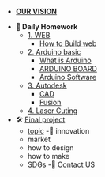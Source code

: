 <!-- 侧边栏 docs/_sidebar.md -->

+ [**OUR VISION**](AboutUS/Vision.md)
- **📝 Daily Homework**
   - [1. WEB]()
     - [How to Build web](Web/Web2Designing.md)
   - [2. Arduino basic](https://www.arduino.cc/)
     - [ What is Arduino ](https://www.arduino.cc/en/Guide/Introduction/)
     - [ARDUINO BOARD]()
     - [Arduino Software]()
   - [3. Autodesk]()
     - [CAD](Cad/IntroductionofCad.md)
     - [Fusion](Fusion/Fusion.md)
   - [4. Laser Cuting](Fusion/laser.md)
- 🛠 [Final project](FinalProject.md)
  - [topic](FinalProject.md) 
  -🧠 innovation
  - market
  - how to design 
  - how to make
  - SDGs
-👥 [Contact US](AboutUs/contactUS.md)